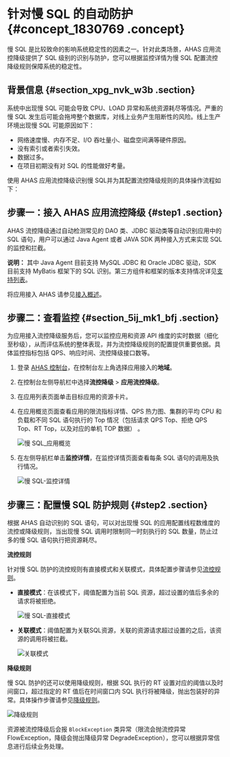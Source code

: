 # 针对慢 SQL 的自动防护 {#concept_1830769 .concept}

慢 SQL 是比较致命的影响系统稳定性的因素之一。针对此类场景，AHAS 应用流控降级提供了 SQL 级别的识别与防护，您可以根据监控详情为慢 SQL 配置流控降级规则保障系统的稳定性。

## 背景信息 {#section_xpg_nvk_w3b .section}

系统中出现慢 SQL 可能会导致 CPU、LOAD 异常和系统资源耗尽等情况。严重的慢 SQL 发生后可能会拖垮整个数据库，对线上业务产生阻断性的风险。线上生产环境出现慢 SQL 可能原因如下：

-   网络速度慢、内存不足、I/O 吞吐量小、磁盘空间满等硬件原因。
-   没有索引或者索引失效。
-   数据过多。
-   在项目初期没有对 SQL 的性能做好考量。

使用 AHAS 应用流控降级识别慢 SQL并为其配置流控降级规则的具体操作流程如下：

 

## 步骤一：接入 AHAS 应用流控降级 {#step1 .section}

AHAS 流控降级通过自动检测常见的 DAO 类、JDBC 驱动类等自动识别应用中的 SQL 语句，用户可以通过 Java Agent 或者 JAVA SDK 两种接入方式来实现 SQL 的监控和拦截。

**说明：** 其中 Java Agent 目前支持 MySQL JDBC 和 Oracle JDBC 驱动，SDK 目前支持 MyBatis 框架下的 SQL 识别。第三方组件和框架的版本支持情况详见[支持列表](intl.zh-CN/应用流控降级/接入/支持列表.md#)。

将应用接入 AHAS 请参见[接入概述](intl.zh-CN/应用流控降级/接入/接入概述.md#)。

## 步骤二：查看监控 {#section_5ij_mk1_bfj .section}

为应用接入流控降级服务后，您可以监控应用和资源 API 维度的实时数据（细化至秒级），从而评估系统的整体表现，并为流控降级规则的配置提供重要依据。具体监控指标包括 QPS、响应时间、流控降级接口数等。

1.  登录 [AHAS 控制台](https://ahas.console.aliyun.com/)，在控制台左上角选择应用接入的**地域**。
2.  在控制台左侧导航栏中选择**流控降级** \> **应用流控降级**。
3.  在应用列表页面单击目标应用的资源卡片。
4.  在应用概览页面查看应用的限流指标详情、QPS 热力图、集群的平均 CPU 和负载和不同 SQL 语句执行的 Top 情况（包括请求 QPS Top、拒绝 QPS Top、RT Top，以及对应的单机 TOP 数据） 。

    ![慢 SQL_应用概览](images/58336_zh-CN.png "应用概览")

5.  在左侧导航栏单击**监控详情**，在监控详情页面查看每条 SQL 语句的调用及执行情况。

    ![慢 SQL-监控详情](images/58343_zh-CN.png "监控详情")


## 步骤三：配置慢 SQL 防护规则 {#step2 .section}

根据 AHAS 自动识别的 SQL 语句，可以对出现慢 SQL 的应用配置线程数维度的流控或降级规则，当出现慢 SQL 调用时限制同一时刻执行的 SQL 数量，防止过多的慢 SQL 语句执行把资源耗尽。

**流控规则**

针对慢 SQL 防护的流控规则有直接模式和关联模式，具体配置步骤请参见[流控规则](intl.zh-CN/应用流控降级/控制台指南/流控规则.md#)。

-   **直接模式**：在该模式下，阈值配置为当前 SQL 资源，超过设置的值后多余的请求将被拒绝。

    ![慢 SQL-直接模式](images/58355_zh-CN.png "直接模式")

-   **关联模式**：阈值配置为关联SQL资源，关联的资源请求超过设置的之后，该资源的调用将被拦截。

    ![关联模式](images/58380_zh-CN.png "关联模式")


**降级规则**

慢 SQL 防护的还可以使用降级规则，根据 SQL 执行的 RT 设置对应的阈值以及时间窗口，超过指定的 RT 值后在时间窗口内 SQL 执行将被降级，抛出包装好的异常。具体操作步骤请参见[降级规则](intl.zh-CN/应用流控降级/控制台指南/降级规则.md#)。

![降级规则](images/58384_zh-CN.png "降级规则")

资源被流控降级后会报 `BlockException` 类异常（限流会抛流控异常 FlowException，降级会抛出降级异常 DegradeException），您可以根据异常信息进行后续业务处理。

